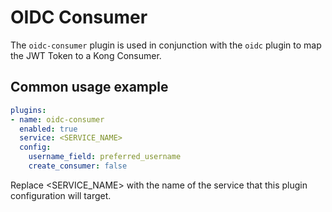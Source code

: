 # OIDC Consumer

The `oidc-consumer` plugin is used in conjunction with the `oidc` plugin to
map the JWT Token to a Kong Consumer.

## Common usage example

```yaml
plugins:
- name: oidc-consumer
  enabled: true
  service: <SERVICE_NAME>
  config:
    username_field: preferred_username
    create_consumer: false
```

Replace <SERVICE_NAME> with the name of the service that this plugin
configuration will target.
